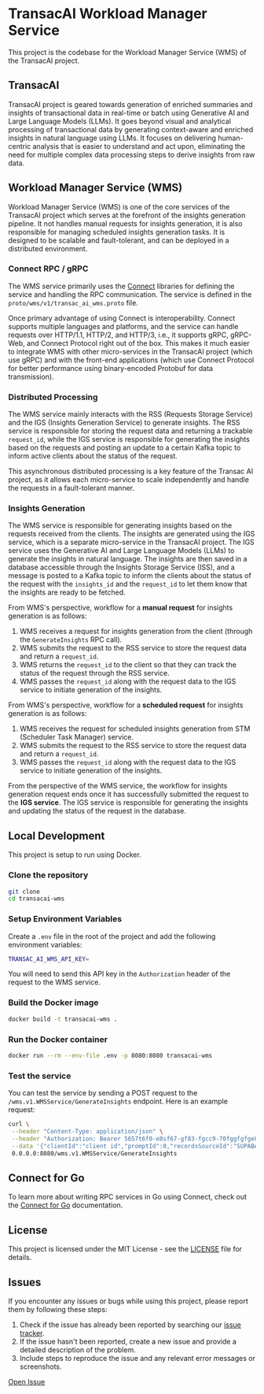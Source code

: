# TransacAI Workload Manager Service

This project is the codebase for the Workload Manager Service (WMS) of the TransacAI project.

## TransacAI

TransacAI project is geared towards generation of enriched summaries and insights of transactional data in real-time or batch using Generative AI and Large Language Models (LLMs). It goes beyond visual and analytical processing of transactional data by generating context-aware and enriched insights in natural language using LLMs. It focuses on delivering human-centric analysis that is easier to understand and act upon, eliminating the need for multiple complex data processing steps to derive insights from raw data.

## Workload Manager Service (WMS)

Workload Manager Service (WMS) is one of the core services of the TransacAI project which serves at the forefront of the insights generation pipeline. It not handles manual requests for insights generation, it is also responsible for managing scheduled insights generation tasks. It is designed to be scalable and fault-tolerant, and can be deployed in a distributed environment.

### Connect RPC / gRPC

The WMS service primarily uses the [Connect](https://connectrpc.com/docs/introduction) libraries for defining the service and handling the RPC communication. The service is defined in the `proto/wms/v1/transac_ai_wms.proto` file.

Once primary advantage of using Connect is interoperability. Connect supports multiple languages and platforms, and the service can handle requests over HTTP/1.1, HTTP/2, and HTTP/3, i.e., it supports gRPC, gRPC-Web, and Connect Protocol right out of the box. This makes it much easier to integrate WMS with other micro-services in the TransacAI project (which use gRPC) and with the front-end applications (which use Connect Protocol for better performance using binary-encoded Protobuf for data transmission).

### Distributed Processing

The WMS service mainly interacts with the RSS (Requests Storage Service) and the IGS (Insights Generation Service) to generate insights. The RSS service is responsible for storing the request data and returning a trackable `request_id`, while the IGS service is responsible for generating the insights based on the requests and posting an update to a certain Kafka topic to inform active clients about the status of the request.

This asynchronous distributed processing is a key feature of the Transac AI project, as it allows each micro-service to scale independently and handle the requests in a fault-tolerant manner.

### Insights Generation

The WMS service is responsible for generating insights based on the requests received from the clients. The insights are generated using the IGS service, which is a separate micro-service in the TransacAI project. The IGS service uses the Generative AI and Large Language Models (LLMs) to generate the insights in natural language. The insights are then saved in a database accessible through the Insights Storage Service (ISS), and a message is posted to a Kafka topic to inform the clients about the status of the request with the `insights_id` and the `request_id` to let them know that the insights are ready to be fetched.

From WMS's perspective, workflow for a **manual request** for insights generation is as follows:

1. WMS receives a request for insights generation from the client (through the `GenerateInsights` RPC call).
2. WMS submits the request to the RSS service to store the request data and return a `request_id`.
3. WMS returns the `request_id` to the client so that they can track the status of the request through the RSS service.
4. WMS passes the `request_id` along with the request data to the IGS service to initiate generation of the insights.

From WMS's perspective, workflow for a **scheduled request** for insights generation is as follows:

1. WMS receives the request for scheduled insights generation from STM (Scheduler Task Manager) service.
2. WMS submits the request to the RSS service to store the request data and return a `request_id`.
3. WMS passes the `request_id` along with the request data to the IGS service to initiate generation of the insights.

From the perspective of the WMS service, the workflow for insights generation request ends once it has successfully submitted the request to the **IGS service**. The IGS service is responsible for generating the insights and updating the status of the request in the database.

## Local Development

This project is setup to run using Docker.

### Clone the repository

```bash
git clone
cd transacai-wms
```

### Setup Environment Variables

Create a `.env` file in the root of the project and add the following environment variables:

```bash
TRANSAC_AI_WMS_API_KEY=
```

You will need to send this API key in the `Authorization` header of the request to the WMS service.

### Build the Docker image

```bash
docker build -t transacai-wms .
```

### Run the Docker container

```bash
docker run --rm --env-file .env -p 8080:8080 transacai-wms
```

### Test the service

You can test the service by sending a POST request to the `/wms.v1.WMSService/GenerateInsights` endpoint. Here is an example request:

```bash
curl \
 --header "Content-Type: application/json" \
 --header "Authorization: Bearer 5657t6f0-e8sf67-gf83-fgcc9-70fggfgfge86" \
 --data '{"clientId":"client id","promptId":0,"recordsSourceId":"SUPABASE_PRIME_1","promptTemplatesSourceId":"AWS_D_DB_2","fromTime":"2023-12-29T06:39:22Z","toTime":"2023-12-29T23:49:22Z"}' \
 0.0.0.0:8080/wms.v1.WMSService/GenerateInsights
```

## Connect for Go

To learn more about writing RPC services in Go using Connect, check out the [Connect for Go](https://connectrpc.com/docs/go/getting-started) documentation.

## License

This project is licensed under the MIT License - see the [LICENSE](LICENSE) file for details.

## Issues

If you encounter any issues or bugs while using this project, please report them by following these steps:

1. Check if the issue has already been reported by searching our [issue tracker](https://github.com/pranav-kural/transacai-workload-manager-service/issues).
2. If the issue hasn't been reported, create a new issue and provide a detailed description of the problem.
3. Include steps to reproduce the issue and any relevant error messages or screenshots.

[Open Issue](https://github.com/pranav-kural/transacai-workload-manager-service/issues/new)
